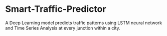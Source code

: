 # Smart-Traffic-Predictor
A Deep Learning model predicts traffic patterns using LSTM neural network and Time Series Analysis at every junction within a city.
